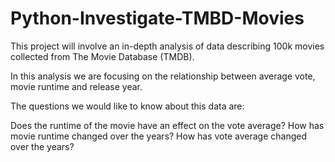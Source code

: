 # Python-Investigate-TMBD-Movies
This project will involve an in-depth analysis of data describing 100k movies collected from The Movie Database (TMDB).

In this analysis we are focusing on the relationship between average vote, movie runtime and release year.

The questions we would like to know about this data are:

Does the runtime of the movie have an effect on the vote average?
How has movie runtime changed over the years?
How has vote average changed over the years?
